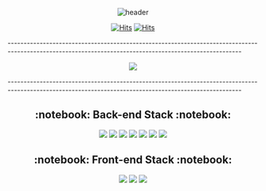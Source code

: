 <div align = "center">
 
![header](https://capsule-render.vercel.app/api?type=cylinder&color=ffffff&height=150&section=header&text=ExerciseDeveloper&fontColor=000000&fontSize=70&animation=fadeIn&fontAlignY=55)


[![Hits](https://hits.seeyoufarm.com/api/count/incr/badge.svg?url=https%3A%2F%2Fgithub.com%2Fmbc2579&count_bg=%23000000&title_bg=%23000000&icon=github.svg&icon_color=%23FFFFFF&title=github&edge_flat=false)](https://github.com/mbc2579) [![Hits](https://hits.seeyoufarm.com/api/count/incr/badge.svg?url=https%3A%2F%2Fmbc2579.tistory.com&count_bg=%23000000&title_bg=%23000000&icon=blogger.svg&icon_color=%23FFFFFF&title=TISTORY&edge_flat=false)](https://mbc2579.tistory.com/)



</div>

<h> -------------------------------------------------------------------------------------------------------------------------------------------------------</h>

<div align = "center">
<img src="https://search.pstatic.net/common/?src=http%3A%2F%2Fblogfiles.naver.net%2FMjAyMTA4MTFfMzIg%2FMDAxNjI4NjQ0MDMyMTg2.SMhtwyxUlAya9a4jR1Ek3MQr9bXT9OqJceMkYJMJeV8g.DOYZExBOTHHFabQgFZpDVJXwp7fcsF94twHmyzSpK6sg.PNG.basicspace11%2F6.PNG&type=sc960_832">
</div>

<h> -------------------------------------------------------------------------------------------------------------------------------------------------------</h>

<div align = "center">

 <h2>:notebook: Back-end Stack :notebook:</h2>


<img src="https://img.shields.io/badge/JAVA-ffffff?style=for-the-badge&logo=java&logoColor=black">
<img src="https://img.shields.io/badge/Spring-ffffff?style=for-the-badge&logo=Spring&logoColor=black">
<img src="https://img.shields.io/badge/SpringBoot-ffffff?style=for-the-badge&logo=SpringBoot&logoColor=black">
<img src="https://img.shields.io/badge/Eclipse-ffffff?style=for-the-badge&logo=Eclipse%20IDE&logoColor=black">
<img src="https://img.shields.io/badge/Python-ffffff?style=for-the-badge&logo=Python&logoColor=black">
<img src="https://img.shields.io/badge/Flask-ffffff?style=for-the-badge&logo=Flask&logoColor=black">
<img src="https://img.shields.io/badge/VisualStudioCode-ffffff?style=for-the-badge&logo=VisualStudioCode&logoColor=black">
  

<br>
  
<h2>:notebook: Front-end Stack :notebook:</h2>

<img src="https://img.shields.io/badge/HTML5-ffffff?style=for-the-badge&logo=HTML5&logoColor=black">
<img src="https://img.shields.io/badge/CSS3-ffffff?style=for-the-badge&logo=CSS3&logoColor=black">
<img src="https://img.shields.io/badge/jQuery-ffffff?style=for-the-badge&logo=jQuery&logoColor=black">

</div>

